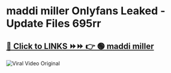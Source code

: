 
 # maddi miller Onlyfans Leaked - Update Files 695rr

## <h2><a href="https://clipsfans.com/maddi_miller&ref=git">🔗 Click to LINKS ⏩⏩ 👉 🟢 maddi miller </a></h2>

<a href="https://clipsfans.com/maddi_miller&ref=git" rel="nofollow" data-target="animated-image.originalLink"><img src="https://i.ibb.co.com/xMMVF88/686577567.gif" alt="Viral Video Original" style="max-width: 100%; display: inline-block;" data-target="animated-image.originalImage"></a>

